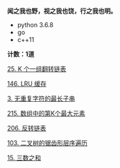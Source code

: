 **闻之我也野，视之我也饶，行之我也明。**

* python 3.6.8
* go
* c++11

**计数：1道**

[25. K 个一组翻转链表](https://leetcode-cn.com/problems/reverse-nodes-in-k-group/)

[146. LRU 缓存](https://leetcode.cn/problems/lru-cache/)

[3. 无重复字符的最长子串](https://leetcode.cn/problems/longest-substring-without-repeating-characters/)

[215. 数组中的第K个最大元素](https://leetcode.cn/problems/kth-largest-element-in-an-array/)

[206. 反转链表](https://leetcode.cn/problems/reverse-linked-list/)

[103. 二叉树的锯齿形层序遍历](https://leetcode.cn/problems/binary-tree-zigzag-level-order-traversal/)

[15. 三数之和](https://leetcode.cn/problems/3sum/)
